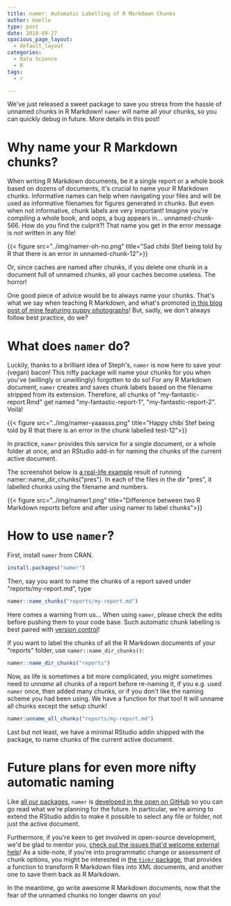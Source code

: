 ```yaml
---
title: namer: Automatic Labelling of R Markdown Chunks
author: maelle
type: post
date: 2018-09-27
spacious_page_layout:
  - default_layout
categories:
  - Data Science
  - R
tags:
  - r

---
```


We've just released a sweet package to save you stress from the hassle of unnamed chunks in R Markdown! `namer` will name all your chunks, so you can quickly debug in future. More details in this post!

# Why name your R Markdown chunks?

When writing R Markdown documents, be it a single report or a whole book based on dozens of documents, it's crucial to name your R Markdown chunks. Informative names can help when navigating your files and will be used as informative filenames for figures generated in chunks. But even when not informative, chunk labels are very important! Imagine you're compiling a whole book, and oops, a bug appears in... unnamed-chunk-566. How do you find the culprit?! That name you get in the error message is _not_ written in any file! 

{{< figure src="../img/namer-oh-no.png" title="Sad chibi Stef being told by R that there is an error in unnamed-chunk-12">}} 

Or, since caches are named after chunks, if you delete one chunk in a document full of unnamed chunks, all your caches become useless. The horror!

One good piece of advice would be to always name your chunks. That's what we say when teaching R Markdown, and what's promoted [in this blog post of mine featuring puppy photographs](https://masalmon.eu/2017/08/08/chunkpets/)! But, sadly, we don't always follow best practice, do we? 

# What does `namer` do?

Luckily, thanks to a brilliant idea of Steph's, `namer` is now here to save your (vegan) bacon! This nifty package will name your chunks for you when you've (willingly or unwillingly) forgotten to do so! For any R Markdown document, `namer` creates and saves chunk labels based on the filename stripped from its extension. Therefore, all chunks of "my-fantastic-report.Rmd" get named "my-fantastic-report-1", "my-fantastic-report-2". Voilà!

{{< figure src="../img/namer-yaaasss.png" title="Happy chibi Stef being told by R that there is an error in the chunk labelled test-12">}}

In practice, `namer` provides this service for a single document, or a whole folder at once, and an RStudio add-in for naming the chunks of the current active document.

The screenshot below is [a real-life example](https://github.com/lockedata/pres-datascience/pull/1)  result of running namer::name_dir_chunks("pres"). In each of the files in the dir "pres", it labelled chunks using the filename and numbers.

{{< figure src="../img/namer1.png" title="Difference between two R Markdown reports before and after using namer to label chunks">}} 

# How to use `namer`?

First, install `namer` from CRAN.

```r
install.packages("namer")
```

Then, say you want to name the chunks of a report saved under "reports/my-report.md", type

```r
namer::name_chunks("reports/my-report.md")
```

Here comes a warning from us... When using `namer`, please check the edits before pushing them to your code base. Such automatic chunk labelling is best paired with [version control](http://happygitwithr.com/)!

If you want to label the chunks of all the R Markdown documents of your "reports" folder, use `namer::name_dir_chunks()`:

```r
namer::name_dir_chunks("reports")
```

Now, as life is sometimes a bit more complicated, you might sometimes need to _unname_ all chunks of a report before re-naming it, if you e.g. used `namer` once, then added many chunks, or if you don't like the naming scheme you had been using. We have a function for that too! It will unname all chunks except the setup chunk!

```r
namer:unname_all_chunks("reports/my-report.md")
```

Last but not least, we have a minimal RStudio addin shipped with the package, to name chunks of the current active document.

# Future plans for even more nifty automatic naming

Like [all our packages](https://itsalocke.com/oss/packages/), `namer` is [developed in the open on GitHub](https://github.com/lockedata/namer) so you can go read what we're planning for the future. In particular, we're aiming to extend the RStudio addin to make it possible to select any file or folder, not just the active document. 

Furthermore, if you're keen to get involved in open-source development, we'd be glad to mentor you, [check out the issues that'd welcome external help](https://github.com/lockedata/namer/issues?q=is%3Aissue+is%3Aopen+label%3A%22help+wanted+%3Araised_hand%3A%22)! As a side-note, if you're into programmatic change or assessment of chunk options, you might be interested in [the `tinkr` package](https://github.com/ropenscilabs/tinkr), that provides a function to transform R Markdown files into XML documents, and another one to save them back as R Markdown. 

In the meantime, go write awesome R Markdown documents, now that the fear of the unnamed chunks no longer dawns on you!
